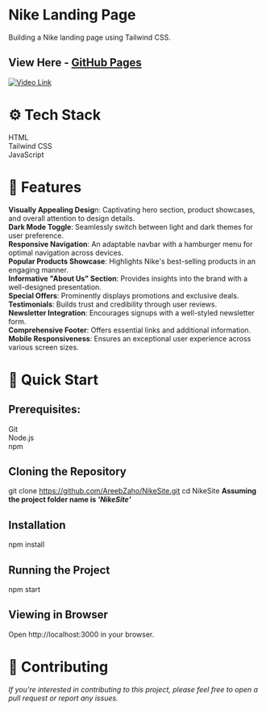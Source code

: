 # Nike Landing Page
Building a Nike landing page using Tailwind CSS.

## View Here - [GitHub Pages](https://areebzaho.github.io/NikeSite/)
[![Video Link](https://i.stack.imgur.com/Vp2cE.png)](https://youtu.be/FECHI5V6xZE?si=cV9Yzh4uGihUiqM2)  

# ⚙️ Tech Stack
HTML  
Tailwind CSS  
JavaScript

# 🔋 Features
**Visually Appealing Desig**n: Captivating hero section, product showcases, and overall attention to design details.  
**Dark Mode Toggle**: Seamlessly switch between light and dark themes for user preference.  
**Responsive Navigation**: An adaptable navbar with a hamburger menu for optimal navigation across devices.  
**Popular Products Showcase**: Highlights Nike's best-selling products in an engaging manner.  
**Informative "About Us" Section**: Provides insights into the brand with a well-designed presentation.  
**Special Offers**: Prominently displays promotions and exclusive deals.  
**Testimonials**: Builds trust and credibility through user reviews.  
**Newsletter Integration**: Encourages signups with a well-styled newsletter form.  
**Comprehensive Footer**: Offers essential links and additional information.  
**Mobile Responsiveness**: Ensures an exceptional user experience across various screen sizes.  

# 🤸 Quick Start

## Prerequisites:
Git  
Node.js  
npm  

## Cloning the Repository
git clone https://github.com/AreebZaho/NikeSite.git
cd NikeSite  **Assuming the project folder name is _'NikeSite'_**

## Installation
npm install 

## Running the Project
npm start 

## Viewing in Browser
Open http://localhost:3000 in your browser. 

# 🤝 Contributing
_If you're interested in contributing to this project, please feel free to open a pull request or report any issues._

